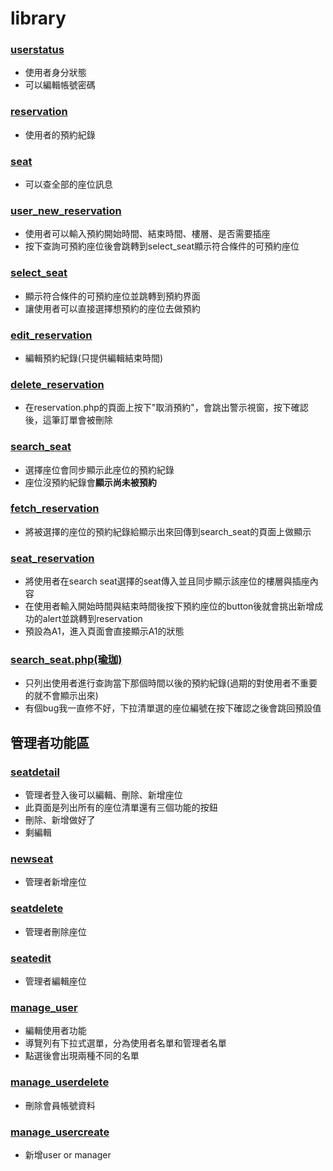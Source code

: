 ﻿# library
### [userstatus](https://github.com/librarySQL/library/blob/main/userstatus.php)
- 使用者身分狀態
- 可以編輯帳號密碼
### [reservation](https://github.com/librarySQL/library/blob/main/reservation.php)
- 使用者的預約紀錄
### [seat](https://github.com/librarySQL/library/blob/main/seat.php)
- 可以查全部的座位訊息
### [user_new_reservation](https://github.com/librarySQL/library/blob/main/user_new_reservation.php) 
- 使用者可以輸入預約開始時間、結束時間、樓層、是否需要插座
-  按下查詢可預約座位後會跳轉到select_seat顯示符合條件的可預約座位
### [select_seat](https://github.com/librarySQL/library/blob/main/select_seat.php) 
- 顯示符合條件的可預約座位並跳轉到預約界面
- 讓使用者可以直接選擇想預約的座位去做預約
### [edit_reservation](https://github.com/librarySQL/library/blob/main/edit_reservation.php)
- 編輯預約紀錄(只提供編輯結束時間)
### [delete_reservation](https://github.com/librarySQL/library/blob/main/delete_reservation.php)
- 在reservation.php的頁面上按下"取消預約"，會跳出警示視窗，按下確認後，這筆訂單會被刪除
### [search_seat](https://github.com/librarySQL/library/blob/main/search_seat.php)
- 選擇座位會同步顯示此座位的預約紀錄
- 座位沒預約紀錄會**顯示尚未被預約**
### [fetch_reservation](https://github.com/librarySQL/library/blob/main/fetch_reservation.php)
- 將被選擇的座位的預約紀錄給顯示出來回傳到search_seat的頁面上做顯示
### [seat_reservation](https://github.com/librarySQL/library/blob/main/seat_reservation.php)
- 將使用者在search seat選擇的seat傳入並且同步顯示該座位的樓層與插座內容
- 在使用者輸入開始時間與結束時間後按下預約座位的button後就會挑出新增成功的alert並跳轉到reservation
- 預設為A1，進入頁面會直接顯示A1的狀態
### [search_seat.php(瑜珈)](https://github.com/librarySQL/library/blob/main/search_seat.php(瑜珈))
- 只列出使用者進行查詢當下那個時間以後的預約紀錄(過期的對使用者不重要的就不會顯示出來)
- 有個bug我一直修不好，下拉清單選的座位編號在按下確認之後會跳回預設值
## 管理者功能區
### [seatdetail](https://github.com/librarySQL/library/blob/main/seatdetail.php)
- 管理者登入後可以編輯、刪除、新增座位
- 此頁面是列出所有的座位清單還有三個功能的按鈕
- 刪除、新增做好了
- 剩編輯
### [newseat](https://github.com/librarySQL/library/blob/main/newseat.php)
- 管理者新增座位
### [seatdelete](https://github.com/librarySQL/library/blob/main/seatdelete.php)
- 管理者刪除座位
### [seatedit](https://github.com/librarySQL/library/blob/main/seatedit.php)
- 管理者編輯座位
### [manage_user](https://github.com/librarySQL/library/blob/main/manage_user.php)
- 編輯使用者功能
- 導覽列有下拉式選單，分為使用者名單和管理者名單
- 點選後會出現兩種不同的名單
### [manage_userdelete](https://github.com/librarySQL/library/blob/main/manage_userdelete.php)
- 刪除會員帳號資料
### [manage_usercreate](https://github.com/librarySQL/library/blob/main/manage_usercreate.php)
- 新增user or manager
